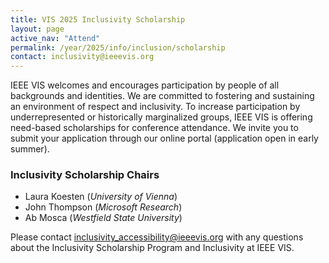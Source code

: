 ```yaml
---
title: VIS 2025 Inclusivity Scholarship
layout: page
active_nav: "Attend"
permalink: /year/2025/info/inclusion/scholarship
contact: inclusivity@ieeevis.org
---
```


IEEE VIS welcomes and encourages participation by people of all backgrounds and identities.
We are committed to fostering and sustaining an environment of respect and inclusivity.
To increase participation by underrepresented or historically marginalized groups, IEEE VIS is offering need-based scholarships for conference attendance. We invite you to submit your application through our online portal (application open in early summer).

<!--
Eligible applicants are from underrepresented and/or marginalized groups including but not limited to: gender, identity, race, ethnicity, disabilities, discipline. Applicants must be aged 18 years or older. Preference will be given to applicants with a demonstrated financial need (e.g., undergraduate students that are not currently funded for visualization research) and applicants who are new to the visualization research community. 

The VIS 2025 Inclusivity Scholarship Chairs will review applications based on eligibility, need, and impact. Scholarships awarded will include:

* Complimentary conference registration.
* Additional funds for a demonstrated need.
* Based on need, fund will be provided for recipients that might not otherwise be able to attend the conference. Funds can be used to help support registration cost, travel, lodging, WiFi hotspot expenses, childcare, and other costs of attending. 
Recipients will need to keep original expense receipts and evidence of payment up to the subscribed limits for reimbursement once the conference is over.
* An assigned a mentor to guide receipients through the conference experience.


### Application and Timeline:

* [Application form](https://forms.gle/fzJ6RqNzSJ7buBiP9) 
* Deadline: ~~August 14, 2025~~ August 20, 2025
* Notifications Sent: September 1, 2025

### Contact

Please contact [inclusivity_accessibility@ieeevis.org](mailto:inclusivity_accessibility@ieeevis.org) with any questions about the Inclusivity Scholarship Program and Inclusivity at IEEE VIS.
 
### Support Inclusivity 

If you are interested in supporting the Inclusivity Scholarship Program and Inclusivity at VIS, please contact [supporters@ieeevis.org](mailto:supporters@ieeevis.org).
 
-->

### Inclusivity Scholarship Chairs

* Laura Koesten (*University of Vienna*)
* John Thompson (*Microsoft Research*)
* Ab Mosca (*Westfield State University*)

Please contact [inclusivity_accessibility@ieeevis.org](mailto:inclusivity_accessibility@ieeevis.org) with any questions about the Inclusivity Scholarship Program and Inclusivity at IEEE VIS.
